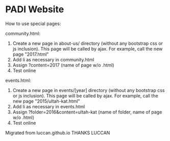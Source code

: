 # PADI Website

How to use special pages:

community.html:

1. Create a new page in about-us/ directory (without any bootstrap css or js inclusion). This page will be called by ajax.
    For example, call the new page "2017.html"
2. Add li as necessary in community.html
3. Assign ?content=2017 (name of page w/o .html)
4. Test online

events.html:

1. Create a new page in events/[year] directory (without any bootstrap css or js inclusion). This page will be called by ajax.
    For example, call the new page "2015/ultah-kat.html"
2. Add li as necessary in events.html
3. Assign ?folder=2016&content=ultah-kat (name of folder, name of page w/o .html)
4. Test online

Migrated from luccan.github.io
THANKS LUCCAN

